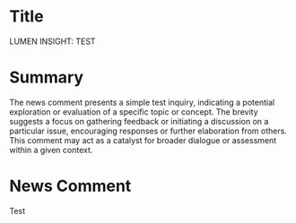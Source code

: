 # Title
LUMEN INSIGHT: TEST

# Summary
The news comment presents a simple test inquiry, indicating a potential exploration or evaluation of a specific topic or concept. The brevity suggests a focus on gathering feedback or initiating a discussion on a particular issue, encouraging responses or further elaboration from others. This comment may act as a catalyst for broader dialogue or assessment within a given context.

# News Comment
Test
